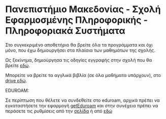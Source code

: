 # Πανεπιστήμιο Μακεδονίας - Σχολή Εφαρμοσμένης Πληροφορικής - Πληροφοριακά Συστήματα

Στο συγκεκριμένο αποθετήριο θα βρείτε όλα τα προγράμματα και όχι μόνο, που έχω δημιουργήσει στα πλαίσια των μαθημάτων της σχολής.  

Ως ξεκίνημα, δημιούργησα τις οδηγίες εγγραφής στην σχολή που θα βρείτε [εδώ](https://github.com/iosifidis/UoM-Applied-Informatics/blob/main/eggrafi-stin-efarmosmeni-pliforiki.md).  

Μπορείτε να βρείτε τα αγγλικά βιβλία (σε όλα μαθήματα υπάρχουν), στο [drive εδώ](http://tiny.cc/pamak).

EDUROAM:

Σε περίπτωση που θέλετε να συνδεθείτε στο eduroam, αρχικά πρέπει να εγκαταστήσετε την εφαρμογή [getEduroam](https://play.google.com/store/apps/details?id=app.eduroam.geteduroam) και στην συνέχεια πρέπει να περάσετε τις ρυθμίσεις από την [σελίδα](https://cat.eduroam.org/?idp=5777) ή από [εδώ](./eduroam/eduroam-android_recent-UoM.eap-config)
